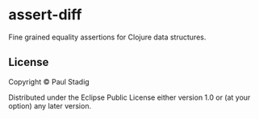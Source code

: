 # assert-diff

Fine grained equality assertions for Clojure data structures.

## License

Copyright © Paul Stadig

Distributed under the Eclipse Public License either version 1.0 or (at
your option) any later version.
